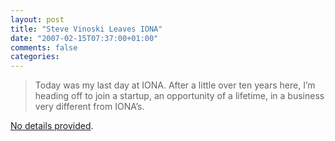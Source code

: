 ```yaml
---
layout: post
title: "Steve Vinoski Leaves IONA"
date: "2007-02-15T07:37:00+01:00"
comments: false
categories: 
---
```


<blockquote>
<p>Today was my last day at IONA. After a little over ten years here, I&#8217;m heading off to join a startup, an opportunity of a lifetime, in a business very different from IONA&#8217;s.</p>
</blockquote>

<p><a href="http://blogs.iona.com/vinoski/archives/000458.html">No details provided</a>.</p>


